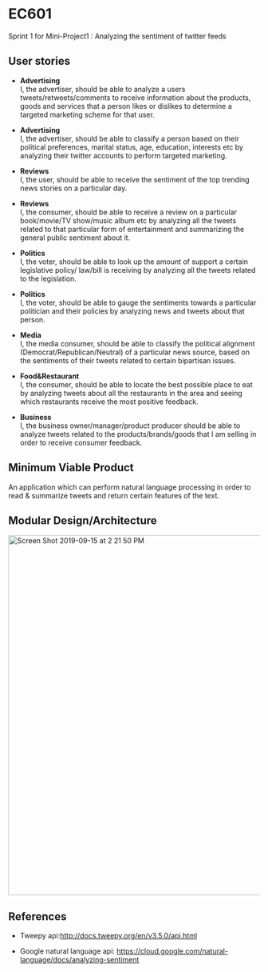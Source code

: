 # EC601

Sprint 1 for Mini-Project1 : Analyzing the sentiment of twitter feeds

## User stories

- **Advertising**<br>I, the advertiser, should be able to analyze a users tweets/retweets/comments to receive information about the products, goods and services that a person likes or dislikes to determine a targeted marketing scheme for that user. 

- **Advertising**<br>I, the advertiser, should be able to classify a person based on their political preferences, marital status, age, education, interests etc by analyzing their twitter accounts to perform targeted marketing. 

- **Reviews**<br>I, the user, should be able to receive the sentiment of the top trending news stories on a particular day.

- **Reviews**<br>I, the consumer, should be able to receive a review on a particular book/movie/TV show/music album etc by analyzing all the tweets related to that particular form of entertainment and summarizing the general public sentiment about it.

- **Politics**<br>I, the voter, should be able to look up the amount of support a certain legislative policy/ law/bill is receiving by analyzing all the tweets related to the legislation.

- **Politics**<br>I, the voter, should be able to gauge the sentiments towards a particular politician and their policies by analyzing news and tweets about that person. 

- **Media**<br>I, the media consumer, should be able to classify the political alignment (Democrat/Republican/Neutral) of a particular news source, based on the sentiments of their tweets related to certain bipartisan issues. 
 
- **Food&Restaurant**<br>I, the consumer, should be able to locate the best possible place to eat by analyzing tweets about all the restaurants in the area and seeing which restaurants receive the most positive feedback. 

- **Business**<br>I, the business owner/manager/product producer should be able to analyze tweets related to the products/brands/goods that I am selling in order to receive consumer feedback. 


## Minimum Viable Product
An application which can perform natural language processing in order to read & summarize tweets and return certain features of the text. 

## Modular Design/Architecture

<img width="720" alt="Screen Shot 2019-09-15 at 2 21 50 PM" src="https://user-images.githubusercontent.com/50961106/64925885-cc243e80-d7c4-11e9-959f-525c50106bf7.png">

## References
- Tweepy api:http://docs.tweepy.org/en/v3.5.0/api.html

- Google natural language api:
https://cloud.google.com/natural-language/docs/analyzing-sentiment

